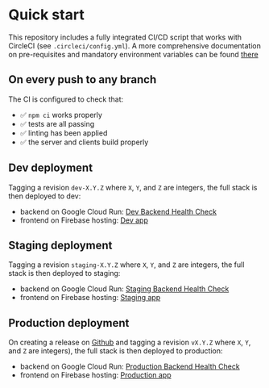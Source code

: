 # Quick start

This repository includes a fully integrated CI/CD script that works with CircleCI (see `.circleci/config.yml`).
A more comprehensive documentation on pre-requisites and mandatory environment variables can be found [there](./circle-ci)

## On every push to any branch

The CI is configured to check that:

- ✅ `npm ci` works properly
- ✅ tests are all passing
- ✅ linting has been applied
- ✅ the server and clients build properly

## Dev deployment

Tagging a revision `dev-X.Y.Z` where `X`, `Y`, and `Z` are integers, the full stack is then deployed to dev:

- backend on Google Cloud Run: [Dev Backend Health Check](https://server.dev.feedzback.znk.io/health)
- frontend on Firebase hosting: [Dev app](https://dev.feedzback.znk.io)

## Staging deployment

Tagging a revision `staging-X.Y.Z` where `X`, `Y`, and `Z` are integers, the full stack is then deployed to staging:

- backend on Google Cloud Run: [Staging Backend Health Check](https://server.staging.feedzback.znk.io/health)
- frontend on Firebase hosting: [Staging app](https://staging.feedzback.znk.io)

## Production deployment

On creating a release on [Github](https://github.com/Zenika/feedzback/releases) and tagging a revision `vX.Y.Z` where `X`, `Y`, and `Z` are integers), the full stack is then deployed to production:

- backend on Google Cloud Run: [Production Backend Health Check](https://server.feedzback.znk.io/health)
- frontend on Firebase hosting: [Production app](https://feedzback.znk.io)
